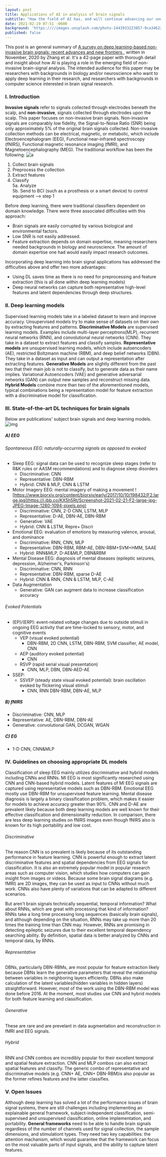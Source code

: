 ```yaml
---
layout: post
title: Applications of AI in analysis of brain signals
subtitle: "How the field of AI has, and will continue advancing our understanding of neural signals" 
date: 2021-02-19 07:51 -0600
background: 'https:////images.unsplash.com/photo-1443933223857-9ca346228f72?ixid=MXwxMjA3fDB8MHxwaG90by1wYWdlfHx8fGVufDB8fHw%3D&ixlib=rb-1.2.1&auto=format&fit=crop&w=1192&q=80'
published: false
---
```


This post is an general summary of [A survey on deep learning-based non-invasive brain signals: recent advances and new frontiers ](https://pubmed.ncbi.nlm.nih.gov/33171452/), written in November, 2020 by Zhang et al. It's a 42-page paper with thorough detail and insight about how AI is playing a role in the emerging field of non-invasive brain-signal analysis. The intended audience for this paper may be researchers with backgrounds in biology and/or neuroscience who want to apply deep learning in their research, and researchers with backgrounds in computer science interested in brain signal research. 

### I. Introduction
__Invasive signals__ refer to signals collected through electrodes beneath the scalp, and __non-invasive__, signals collected through electrodes upon the scalp. This paper focuses on non-invasive brain signals.
Non-invasive signals are comparably low fidelity, the Signal-to-Noise Ratio (SNR) being only approximately 5% of the original brain signals collected. 
Non-invasive collection methods can be electrical, magnetic, or metabolic, which include Electroencephalogram (EEG), Functional near-infrared spectroscopy (fNIRS), Functional magnetic resonance imaging (fMRI), and Magnetoencephalography (MEG). 
The traditional workflow has been the following: ![a](https://i.ibb.co/pygxV87/Screen-Shot-2021-02-20-at-8-01-56-PM.png) 
1. Collect brain signals
2. Preprocess the collection
3. Extract features
4. Classify <br/>
5a. Analyze <br/>
5b. Send to BCI (such as a prosthesis or a smart device) to control equipment --> step 1

Before deep learning, there were traditional classifiers dependent on domain knowledge. There were three associated difficulties with this approach:
* Brain signals are easily corrupted by various biological and environmental factors.
* Low SNR is not easily addressed.
* Feature extraction depends on domain expertise, meaning researchers needed backgrounds in biology and neuroscience. The amount of domain expertise one had would easily impact research outcomes.

Incorporating deep learning into brain signal applications has addressed the difficulties above and offer two more advantages:
* Using DL saves time as there is no need for preprocessing and feature extraction (this is all done within deep learning models)
* Deep neural networks can capture both representative high-level features and latent dependencies through deep structures. 

### II. Deep learning models 
Supervised learning models take in a labeled dataset to learn and improve accuracy. Unsupervised models try to make sense of datasets on their own by extracting features and patterns. __Discriminative Models__ are supervised learning models. Examples include multi-layer perceptrons(MLP), recurrent neural networks (RNN), and convolutional neural networks (CNN). They take in a dataset to extract features and classify samples. __Representative models__ are unsupervised learning models, which include autoencoders (AE), restricted Boltzmann machine (RBM), and deep belief networks (DBN). They take in a dataset as input and can output a representation after extracting features. __Generative Models__ are slightly different from the past two that their main job is not to classify, but to generate data as their name implies. Variational Autoencoders (VAE) and generative adversarial networks (GAN) can output new samples and reconstruct missing data. __Hybrid Models__ combine more than two of the aforementioned models, typical combinations being a representation model for feature extraction with a discriminative model for classification.

### III. State-of-the-art DL techniques for brain signals
Below are publications' subject brain signals and deep learning models. 
![img](https://i.ibb.co/j5YyrvD/Screen-Shot-2021-02-21-at-4-37-16-PM.png)

##### A) EEG
###### Spontaneous EEG: naturally-occurring signals as opposed to evoked
* Sleep EEG: signal data can be used to recognize sleep stages (refer to R&K rules or AASM recommendations) and to diagnose sleep disorders
    * Discriminative: CNN
    * Representative: DBN-RBM
    * Hybrid: CNN & MLP, CNN & LSTM
* Motor Imagery EEG: mental imagery of making a movement ![https://www.biorxiv.org/content/biorxiv/early/2017/10/10/198432/F2.large.jpg](https://i.ibb.co/KX5h5Rt/Screenshot-2021-02-21-F2-large-jpg-JPEG-Image-1280-1094-pixels.png)
    * Discriminative: CNN, 2-D CNN, LSTM, MLP
    * Representative: D-AE, DBN-AE, DBN-RBM
    * Generative: VAE
    * Hybrid: CNN & LSTM, Repre+ Discri
* Emotional EEG: evaluation of emotions by measuring valence, arousal, and dominance
    * Discriminative: RNN, CNN, MLP
    * Representative: DBN-RBM, RBM-AE, DBN-RBM+SVM+HMM, SAAE
    * Hybrid: RNN&MLP, D-AE&MLP, DBN&RBM
* Mental Disease EEG: diagnosis of mental diseases (epileptic seizures, depression, Alzheimer's, Parkinson's)
    * Discriminative: CNN, RNN
    * Representative: DBN-RBM, sparse D-AE
    * Hybrid: CNN & RNN, CNN & LSTM, MLP, C-AE
* Data Augmentation
    * Generative: GAN can augment data to increase classification accuracy 

###### Evoked Potentials 
* (EP)/(ERP): event-related voltage changes due to outside stimuli in ongoing EEG activity that are time-locked to sensory, motor, and cognitive events
    * VEP (visual evoked potential)
        * DBN-RBM, 2D CNN, LSTM, DBN-RBM, SVM classifier, AE model, CNN
    * AEP (auditory evoked potential)
        * CNN
    * RSVP (rapid serial visual presentation)
        * CNN, MLP, DBN, DBN-AED-AE
* SSEP: 
    * SSVEP (steady state visual evoked potential): brain oscillation evoked by flickering visual stimuli
        * CNN, RNN DBN-RBM, DBN-AE, MLP

##### B) fNIRS
* Discriminative: CNN, MLP
* Representative: AE, DBN-RBM, DBN-AE
* Generative: convolutional GAN, DCGAN, WGAN 

##### C) EG
* 1-D CNN, CNN&MLP

### IV. Guidelines on choosing appropriate DL models
Classification of sleep EEG mainly utilizes discriminative and hybrid models including CNNs and RNNs. MI EEG is most significantly researched using CNN and CNN-based hybrid models. Latent features of MI EEG signals are captured using representative models such as DBN-RBM. Emotional EEG mostly use DBN-RBM for unsupervised feature learning. Mental disease diagnosis is largely a binary classification problem, which makes it easier for models to achieve accuracy greater than 90%. CNN and D-AE are prevalent likely because both deep learning models are well known for their effective classification and dimensionality reduction. In comparison, there are less deep learning studies on fNIRS images even though fNIRS also is known for its high portability and low cost.
###### Discriminative
The reason CNN is so prevalent is likely because of its outstanding performance in feature learning. CNN is powerful enough to extract latent discriminative features and spatial dependencies from EEG signals for classification. It is also an extremely popular model in popular research areas such as computer vision, which studies how computers can gain insight from images or videos. Because some brain signal diagrams (e.g. fMRI) are 2D images, they can be used as input to CNNs without much work. CNNs also have plenty of variations that can be adapted to different scenarios.  

But aren't brain signals technically sequential, temporal information? What about RNNs, which are great with processing that kind of information? RNNs take a long time processing long sequences (basically brain signals), and although depending on the situation, RNNs may take up more than 20 times the training time than CNN may. However, RNNs are promising in detecting epileptic seizures due to their excellent temporal dependency searching ability. By definition, spatial data is better analyzed by CNNs and temporal data, by RNNs.

###### Representative 
DBNs, particularly DBN-RBMs, are most popular for feature extraction likely because DBNs learn the generative parameters that reveal the relationship between variables in neighboring layers efficiently. DBNs also make calculation of the latent variables(hidden variables in hidden layers) straightforward. However, most of the work using the DBN-RBM model was done before 2016. At the moment, most studies use CNN and hybrid models for both feature learning and classification. 

###### Generative
These are rare and are prevelant in data augmentation and reconstruction in fMRI and EEG signals.

###### Hybrid
RNN and CNN combos are incredibly popular for their excellent temporal and spatial feature extraction. CNN and MLP combos can also extract spatial features and classify. The generic combo of representative and discriminative models (e.g. CNN+ AE, CNN+ DBN-RBM)is also popular as the former refines features and the latter classifies. 


### V. Open Issues
Although deep learning has solved a lot of the performance issues of brain signal systems, there are still challenges including implementing an explainable general framework, subject-independent classification, semi-supervised and unsupervised classification, online implementation, and portability. 
__General frameworks__ need to be able to handle brain signals regardless of the number of channels used for signal collection, the sample dimensions, and stimulationt types. They need two key capabilities: the attention machanism, which would guarantee that the framework can focus on the most valuable parts of input signals, and the ability to capture latent features. 